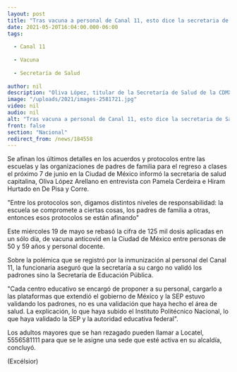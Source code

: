 ```yaml
---
layout: post
title: "Tras vacuna a personal de Canal 11, esto dice la secretaria de Salud"
date: 2021-05-20T16:04:00.000-06:00
tags:
  
  - Canal 11
  
  - Vacuna
  
  - Secretaría de Salud
  
author: nil
description: "Oliva López, titular de la Secretaría de Salud de la CDMX habló sobre la polémica que se registró por la inmunización al personal del lugar"
image: "/uploads/2021/images-2581721.jpg"
video: nil
audio: nil
alt: "Tras vacuna a personal de Canal 11, esto dice la secretaria de Salud"
front: false
section: "Nacional"
redirect_from: /news/184558
---
```


Se afinan los últimos detalles en los acuerdos y protocolos entre las escuelas y las organizaciones de padres de familia para el regreso a clases el próximo 7 de junio en la Ciudad de México informó la secretaria de salud capitalina, Oliva López Arellano en entrevista con Pamela Cerdeira e Hiram Hurtado en De Pisa y Corre.

"Entre los protocolos son, digamos distintos niveles de responsabilidad: la escuela se compromete a ciertas cosas, los padres de familia a otras, entonces esos protocolos se están afinando"

Este miércoles 19 de mayo se rebasó la cifra de 125 mil dosis aplicadas en un sólo día, de vacuna anticovid en la Ciudad de México entre personas de 50 y 59 años y personal docente.

Sobre la polémica que se registró por la inmunización al personal del Canal 11, la funcionaria aseguró que la secretaría a su cargo no validó los padrones sino la Secretaría de Educación Pública.

"Cada centro educativo se encargó de proponer a su personal, cargarlo a las plataformas que extendió el gobierno de México y la SEP estuvo validando los padrones, no es una validación que haya hecho el área de salud. La explicación, lo que haya subido el Instituto Politécnico Nacional, lo que haya validado la SEP y la autoridad educativa federal".

Los adultos mayores que se han rezagado pueden llamar a Locatel, 5556581111 para que se le asigne una sede que esté activa en su alcaldía, concluyó.

(Excélsior)